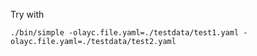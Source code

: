 

Try with 

```
./bin/simple -olayc.file.yaml=./testdata/test1.yaml -olayc.file.yaml=./testdata/test2.yaml
```
